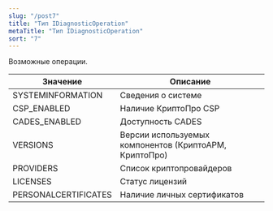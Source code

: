 ```yaml
---
slug: "/post7"
title: "Тип IDiagnosticOperation"
metaTitle: "Тип IDiagnosticOperation"
sort: "7"
---
```



Возможные операции.

| Значение | Описание |
| --- | --- | 
| SYSTEMINFORMATION | Сведения о системе | 
| CSP_ENABLED | Наличие КриптоПро CSP | 
| CADES_ENABLED | Доступность CADES | 
| VERSIONS | Версии используемых компонентов (КриптоАРМ, КриптоПро) | 
| PROVIDERS | Список криптопровайдеров | 
| LICENSES | Статус лицензий | 
| PERSONALCERTIFICATES | Наличие личных сертификатов | 